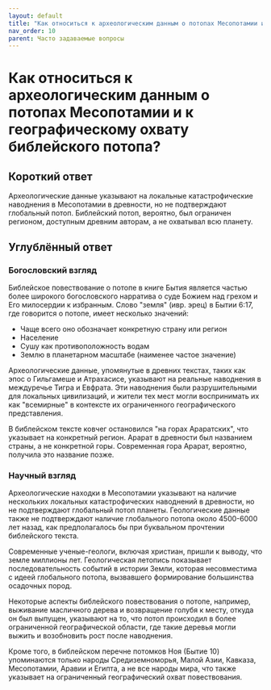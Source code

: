 ```yaml
---
layout: default
title: "Как относиться к археологическим данным о потопах Месопотамии и к географическому охвату библейского потопа?"
nav_order: 10
parent: Часто задаваемые вопросы
---
```


# Как относиться к археологическим данным о потопах Месопотамии и к географическому охвату библейского потопа?

## Короткий ответ

Археологические данные указывают на локальные катастрофические наводнения в Месопотамии в древности, но не подтверждают глобальный потоп. Библейский потоп, вероятно, был ограничен регионом, доступным древним авторам, а не охватывал всю планету.

## Углублённый ответ

### Богословский взгляд

Библейское повествование о потопе в книге Бытия является частью более широкого богословского нарратива о суде Божием над грехом и Его милосердии к избранным. Слово "земля" (ивр. эрец) в Бытии 6:17, где говорится о потопе, имеет несколько значений:

- Чаще всего оно обозначает конкретную страну или регион
- Население
- Сушу как противоположность водам
- Землю в планетарном масштабе (наименее частое значение)

Археологические данные, упомянутые в древних текстах, таких как эпос о Гильгамеше и Атрахасисе, указывают на реальные наводнения в междуречье Тигра и Евфрата. Эти наводнения были разрушительными для локальных цивилизаций, и жители тех мест могли воспринимать их как "всемирные" в контексте их ограниченного географического представления. 

В библейском тексте ковчег остановился "на горах Араратских", что указывает на конкретный регион. Арарат в древности был названием страны, а не конкретной горы. Современная гора Арарат, вероятно, получила это название позже.

### Научный взгляд

Археологические находки в Месопотамии указывают на наличие нескольких локальных катастрофических наводнений в древности, но не подтверждают глобальный потоп планеты. Геологические данные также не подтверждают наличие глобального потопа около 4500-6000 лет назад, как предполагалось бы при буквальном прочтении библейского текста.

Современные ученые-геологи, включая христиан, пришли к выводу, что земле миллионы лет. Геологическая летопись показывает последовательность событий в истории Земли, которая несовместима с идеей глобального потопа, вызвавшего формирование большинства осадочных пород.

Некоторые аспекты библейского повествования о потопе, например, выживание масличного дерева и возвращение голубя к месту, откуда он был выпущен, указывают на то, что потоп происходил в более ограниченной географической области, где такие деревья могли выжить и возобновить рост после наводнения.

Кроме того, в библейском перечне потомков Ноя (Бытие 10) упоминаются только народы Средиземноморья, Малой Азии, Кавказа, Месопотамии, Аравии и Египта, а не все народы мира, что также указывает на ограниченный географический охват повествования.